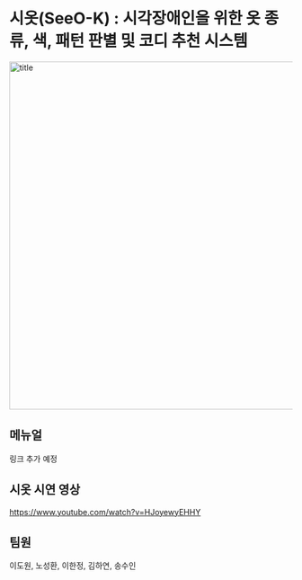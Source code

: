 # 시옷(SeeO-K) : 시각장애인을 위한 옷 종류, 색, 패턴 판별 및 코디 추천 시스템 

<img width="619" alt="title" src="https://user-images.githubusercontent.com/28584275/132673765-dd23f735-b06f-44d8-9cba-ac8441f7ff54.png">

## 메뉴얼

링크 추가 예정

## 시옷 시연 영상

https://www.youtube.com/watch?v=HJoyewyEHHY

## 팀원

이도원, 노성환, 이한정, 김하연, 송수인
